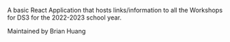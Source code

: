A basic React Application that hosts links/information to all the Workshops for DS3 for the 2022-2023 school year.

Maintained by Brian Huang
